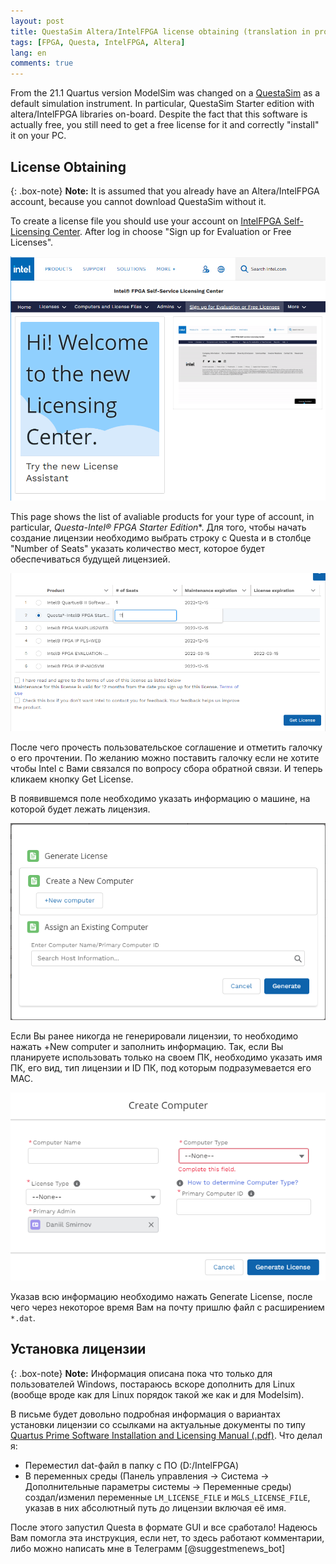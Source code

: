 ```yaml
---
layout: post
title: QuestaSim Altera/IntelFPGA license obtaining (translation in progress)
tags: [FPGA, Questa, IntelFPGA, Altera]
lang: en
comments: true
---
```


From the 21.1 Quartus version ModelSim was changed on a [QuestaSim](https://fpgasoftware.intel.com/21.1/?edition=standard) as a default simulation instrument. In particular, QuestaSim Starter edition with altera/IntelFPGA libraries on-board. Despite the fact that this software is actually free, you still need to get a free license for it and correctly "install" it on your PC.

## License Obtaining

{: .box-note}
**Note:** It is assumed that you already have an Altera/IntelFPGA account, because you cannot download QuestaSim without it.

To create a license file you should use your account on [IntelFPGA Self-Licensing Center](https://www.intel.com/content/www/us/en/my-intel/fpga-sslc-sign-in.html). After log in choose "Sign up for Evaluation or Free Licenses".

![Self-Licesing website](/assets/questa-images/image1.png)

This page shows the list of avaliable products for your type of account, in particular, **Questa*-Intel® FPGA Starter Edition**. Для того, чтобы начать создание лицензии необходимо выбрать строку c Questa и в столбце "Number of Seats" указать количество мест, которое будет обеспечиваться будущей лицензией. 

![Self-Licesing-website](/assets/questa-images/image2.png)

После чего прочесть пользовательское соглашение и отметить галочку о его прочтении. По желанию можно поставить галочку если не хотите чтобы Intel с Вами связался по вопросу сбора обратной связи. И теперь кликаем кнопку Get License.

В появившемся поле необходимо указать информацию о машине, на которой будет лежать лицензия. 

![Generate lic](/assets/questa-images/image3.png)

Если Вы ранее никогда не генерировали лицензии, то необходимо нажать +New computer и заполнить информацию. Так, если Вы планируете использовать только на своем ПК, необходимо указать имя ПК, его вид, тип лицензии и ID ПК, под которым подразумевается его MAC.

![Create computer](/assets/questa-images/image4.png)

Указав всю информацию необходимо нажать Generate License, после чего через некоторое время Вам на почту пришлю файл с расширением ``*.dat``.

## Установка лицензии

{: .box-note}
**Note:** Информация описана пока что только для пользователей Windows, постараюсь вскоре дополнить для Linux (вообще вроде как для Linux порядок такой же как и для Modelsim). 

В письме будет довольно подробная информация о вариантах установки лицензии со ссылками на актуальные документы по типу [Quartus Prime Software Installation and Licensing Manual (.pdf)](https://www.intel.com/content/dam/www/programmable/us/en/pdfs/literature/manual/quartus_install.pdf). Что делал я:

* Переместил dat-файл в папку с ПО (D:/IntelFPGA)
* В переменных среды (Панель управления -> Система -> Дополнительные параметры системы -> Переменные среды) создал/изменил переменные ``LM_LICENSE_FILE`` и ``MGLS_LICENSE_FILE``, указав в них абсолютный путь до лицензии включая её имя.

После этого запустил Questa в формате GUI и все сработало! 
Надеюсь Вам помогла эта инструкция, если нет, то здесь работают комментарии, либо можно написать мне в Телеграмм  [@suggestmenews_bot]